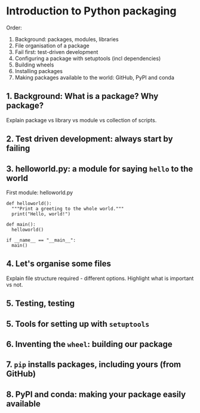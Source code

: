 # Introduction to Python packaging

Order:
1. Background: packages, modules, libraries
2. File organisation of a package
3. Fail first: test-driven development
4. Configuring a package with setuptools (incl dependencies)
5. Building wheels
6. Installing packages
7. Making packages available to the world: GitHub, PyPI and conda

## 1. Background: What is a package? Why package?
Explain package vs library vs module vs collection of scripts.

## 2. Test driven development: always start by failing

## 3. helloworld.py: a module for saying `hello` to the world

First module: helloworld.py
```{python}
def helloworld():
  """Print a greeting to the whole world."""
  print("Hello, world!")

def main():
  helloworld()

if __name__ == "__main__":
  main()
```

## 4. Let's organise some files
Explain file structure required - different options. Highlight what is important vs not.

## 5. Testing, testing

## 5. Tools for setting up with `setuptools`

## 6. Inventing the `wheel`: building our package

## 7. `pip` installs packages, including yours (from GitHub)

## 8. PyPI and conda: making your package easily available


